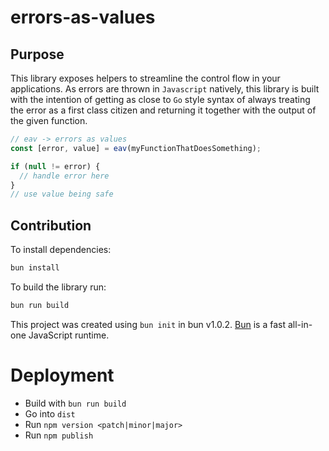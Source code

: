 # errors-as-values

## Purpose

This library exposes helpers to streamline the control flow in your applications.
As errors are thrown in `Javascript` natively, this library is built with the intention of getting as close to `Go` style syntax of always treating the error as a first class citizen and returning it together with the output of the given function.


```js
// eav -> errors as values
const [error, value] = eav(myFunctionThatDoesSomething);

if (null != error) {
  // handle error here
}
// use value being safe
```

## Contribution

To install dependencies:

```bash
bun install
```

To build the library run:

```bash
bun run build
```

This project was created using `bun init` in bun v1.0.2. [Bun](https://bun.sh) is a fast all-in-one JavaScript runtime.

# Deployment

- Build with `bun run build`
- Go into `dist`
- Run `npm version <patch|minor|major>`
- Run `npm publish`
